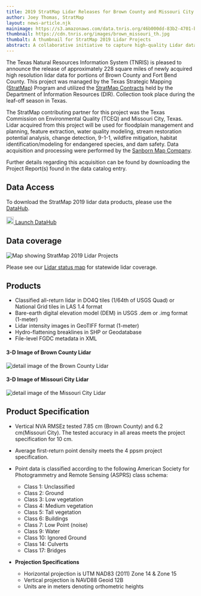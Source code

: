 ```yaml
---
title: 2019 StratMap Lidar Releases for Brown County and Missouri City
author: Joey Thomas, StratMap
layout: news-article.njk
mainimage: https://s3.amazonaws.com/data.tnris.org/46b000dd-83b2-4701-b5c6-3f6e18cedccf/assets/34a0cde1-d679-411c-8ced-973143b93d26.jpg
thumbnail: https://cdn.tnris.org/images/brown_missouri_th.jpg
thumbalt: A thumbnail for StratMap 2019 Lidar Projects
abstract: A collaborative initiative to capture high-quality Lidar data for portions of Brown County and Missouri City, Texas.
---
```


The Texas Natural Resources Information System (TNRIS) is pleased to announce the release of approximately 228 square miles of newly acquired high resolution lidar data for portions of Brown County and Fort Bend County. This project was managed by the Texas Strategic Mapping ([StratMap](https://tnris.org/stratmap/)) Program and utilized the [StratMap Contracts](https://tnris.org/stratmap/stratmap-contracts/) held by the Department of Information Resources (DIR). Collection took place during the leaf-off season in Texas.

The StratMap contributing partner for this project was the Texas Commission on Environmental Quality (TCEQ) and Missouri City, Texas. Lidar acquired from this project will be used for floodplain management and planning, feature extraction, water quality modeling, stream restoration potential analysis, change detection, 9-1-1, wildfire mitigation, habitat identification/modeling for endangered species, and dam safety. Data acquisition and processing were performed by the [Sanborn Map Company](https://www.sanborn.com).

Further details regarding this acquisition can be found by downloading the Project Report(s) found in the data catalog entry.

## Data Access

<p>To download the StratMap 2019 lidar data products, please use the <a href="https://data.tnris.org/catalog/%7B%22search%22%3A%22StratMap%20Lidar%202019%22%7D">DataHub</a>.</p>

<a class="btn btn-lg btn-tnris" href="https://data.tnris.org/catalog/%7B%22search%22%3A%22StratMap%20Lidar%202019%22%7D"><img style="width: 20px; margin-bottom: 0 !important;" src="https://cdn.tnris.org/images/baseline_view_comfy_white_36dp.png"> Launch DataHub</a>

## Data coverage
<img src="https://cdn.tnris.org/images/brown_missouri_city.jpg" class="img-fluid" alt="Map showing StratMap 2019 Lidar Projects">

Please see our [Lidar status map](https://tnris-twdb.carto.com/u/tnris-sm/builder/a5dfc759-9a90-4acd-a8d1-57d521c7e1fe/public_map) for statewide lidar coverage.

## Products
- Classified all-return lidar in DO4Q tiles (1/64th of USGS Quad) or National Grid tiles in LAS 1.4 format
- Bare-earth digital elevation model (DEM) in USGS .dem or .img format (1-meter)
- Lidar intensity images in GeoTIFF format (1-meter)
- Hydro-flattening breaklines in SHP or Geodatabase
- File-level FGDC metadata in XML

#### 3-D Image of Brown County Lidar

<img class="img-fluid" src="https://s3.amazonaws.com/data.tnris.org/46b000dd-83b2-4701-b5c6-3f6e18cedccf/assets/d213837e-d966-4291-bcf0-078da17d9e13.jpg" alt="detail image of the Brown County Lidar">

#### 3-D Image of Missouri City Lidar

<img class="img-fluid" src="https://s3.amazonaws.com/data.tnris.org/66d886a6-13b9-46a9-936a-bf2ce4f71aaf/assets/2abdf2da-60d1-43d8-bca3-1627da2c337d.jpg" alt="detail image of the Missouri City Lidar">

## Product Specification
- Vertical NVA RMSEz tested 7.85 cm (Brown County) and  6.2 cm(Missouri City). The tested accuracy in all areas meets the project specification for 10 cm.
- Average first-return point density meets the 4 ppsm project specification.
- Point data is classified according to the following American Society for Photogrammetry and Remote Sensing (ASPRS) class schema:
  * Class 1:  Unclassified
  * Class 2:  Ground
  * Class 3:  Low vegetation
  * Class 4:  Medium vegetation
  * Class 5:  Tall vegetation
  * Class 6:  Buildings
  * Class 7:  Low Point (noise)
  * Class 9:  Water
  * Class 10: Ignored Ground
  * Class 14: Culverts
  * Class 17: Bridges

- **Projection Specifications**
  + Horizontal projection is UTM NAD83 (2011) Zone 14 & Zone 15
  + Vertical projection is NAVD88 Geoid 12B
  + Units are in meters denoting orthometric heights
